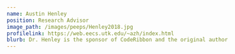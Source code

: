 ```yaml
---
name: Austin Henley
position: Research Advisor
image_path: /images/peeps/Henley2018.jpg
profilelink: https://web.eecs.utk.edu/~azh/index.html
blurb: Dr. Henley is the sponsor of CodeRibbon and the original author of Patchworks!
---
```

